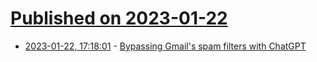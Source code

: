 # [Published on 2023-01-22](index.md)

* [2023-01-22, 17:18:01](https://news.ycombinator.com/item?id=34479648) - [Bypassing Gmail's spam filters with ChatGPT](https://neelc.org/posts/chatgpt-gmail-spam/)
